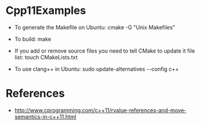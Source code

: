 Cpp11Examples
=============

- To generate the Makefile on Ubuntu:
    cmake -G "Unix Makefiles"

- To build:
    make

- If you add or remove source files you need to tell CMake to update it file list:
    touch CMakeLists.txt

- To use clang++ in Ubuntu:
    sudo update-alternatives --config c++

References
=============

- http://www.cprogramming.com/c++11/rvalue-references-and-move-semantics-in-c++11.html
